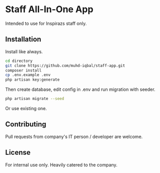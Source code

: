 # Staff All-In-One App

Intended to use for Inspirazs staff only.

## Installation

Install like always.

```bash
cd directory
git clone https://github.com/muhd-iqbal/staff-app.git
composer install
cp .env.example .env
php artisan key:generate
```

Then create database, edit config in .env and run migration with seeder.
```bash
php artisan migrate --seed
```
Or use existing one.


## Contributing
Pull requests from company's IT person / developer are welcome. 

## License
For internal use only. Heavily catered to the company.
